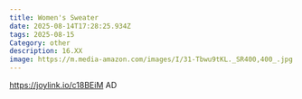 ```yaml
---
title: Women's Sweater
date: 2025-08-14T17:28:25.934Z
tags: 2025-08-15
Category: other
description: 16.XX
image: https://m.media-amazon.com/images/I/31-Tbwu9tKL._SR400,400_.jpg
---
```

https://joylink.io/c18BEiM   AD